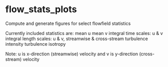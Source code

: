 # flow_stats_plots
Compute and generate figures for select flowfield statistics 

Currently included statistics are:
mean u 
mean v 
integral time scales: u & v
integral length scales: u & v, streamwise & cross-stream 
turbulence intensity 
turbulence isotropy

Note: u is x-direction (streamwise) velocity and v is y-direction (cross-stream) velocity


